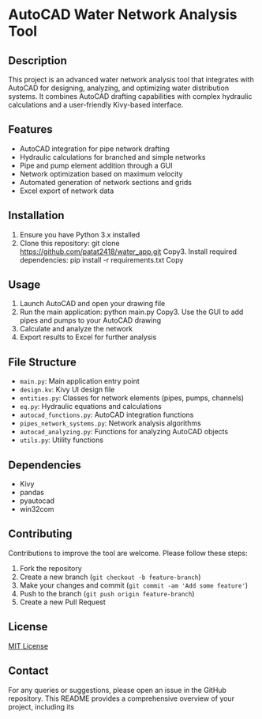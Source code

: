 # AutoCAD Water Network Analysis Tool

## Description
This project is an advanced water network analysis tool that integrates with AutoCAD for designing, analyzing, and optimizing water distribution systems. 
It combines AutoCAD drafting capabilities with complex hydraulic calculations and a user-friendly Kivy-based interface.

## Features
- AutoCAD integration for pipe network drafting
- Hydraulic calculations for branched and simple networks
- Pipe and pump element addition through a GUI
- Network optimization based on maximum velocity
- Automated generation of network sections and grids
- Excel export of network data

## Installation
1. Ensure you have Python 3.x installed
2. Clone this repository:
git clone https://github.com/patat2418/water_app.git
Copy3. Install required dependencies:
pip install -r requirements.txt
Copy
## Usage
1. Launch AutoCAD and open your drawing file
2. Run the main application:
python main.py
Copy3. Use the GUI to add pipes and pumps to your AutoCAD drawing
4. Calculate and analyze the network
5. Export results to Excel for further analysis

## File Structure
- `main.py`: Main application entry point
- `design.kv`: Kivy UI design file
- `entities.py`: Classes for network elements (pipes, pumps, channels)
- `eq.py`: Hydraulic equations and calculations
- `autocad_functions.py`: AutoCAD integration functions
- `pipes_network_systems.py`: Network analysis algorithms
- `autocad_analyzing.py`: Functions for analyzing AutoCAD objects
- `utils.py`: Utility functions

## Dependencies
- Kivy
- pandas
- pyautocad
- win32com

## Contributing
Contributions to improve the tool are welcome. Please follow these steps:
1. Fork the repository
2. Create a new branch (`git checkout -b feature-branch`)
3. Make your changes and commit (`git commit -am 'Add some feature'`)
4. Push to the branch (`git push origin feature-branch`)
5. Create a new Pull Request

## License
[MIT License](https://opensource.org/licenses/MIT)

## Contact
For any queries or suggestions, please open an issue in the GitHub repository.
This README provides a comprehensive overview of your project, including its 
